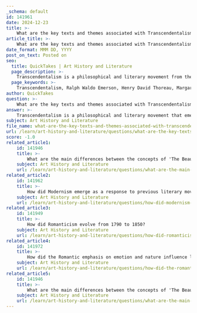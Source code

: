 ```yaml
---
_schema: default
id: 141961
date: 2024-12-23
title: >-
    What are the key texts and themes associated with Transcendentalism?
article_title: >-
    What are the key texts and themes associated with Transcendentalism?
date_format: MMM DD, YYYY
post_on_text: Posted on
seo:
  title: QuickTakes | Art History and Literature
  page_description: >-
    Transcendentalism is a philosophical and literary movement from the early 19th century in New England, focusing on individual intuition, the goodness of people and nature, with key texts by Emerson, Thoreau, and Fuller exploring themes of nature, individualism, and social reform.
  page_keywords: >-
    Transcendentalism, Ralph Waldo Emerson, Henry David Thoreau, Margaret Fuller, individualism, nature, spirituality, social reform, American literature, 19th century, intuition, Walden, Nature, Self-Reliance, Woman in the Nineteenth Century
author: QuickTakes
question: >-
    What are the key texts and themes associated with Transcendentalism?
answer: >-
    Transcendentalism is a philosophical and literary movement that emerged in the early 19th century, primarily in New England, and is characterized by its emphasis on individual intuition, the inherent goodness of people and nature, and a deep connection with the natural world. Key texts and themes associated with Transcendentalism include:\n\n### Key Texts\n1. **Ralph Waldo Emerson**:\n   - **"Nature"**: This foundational essay explores the relationship between humanity and the natural world, positing that nature is a reflection of the divine and a source of inspiration for individuals.\n   - **"Self-Reliance"**: In this essay, Emerson advocates for individualism and self-trust, encouraging readers to follow their own instincts and beliefs rather than conforming to societal expectations.\n\n2. **Henry David Thoreau**:\n   - **"Walden"**: This work is a reflection on simple living in natural surroundings, where Thoreau details his experiment in self-sufficiency and his philosophical insights gained from living in solitude by Walden Pond.\n\n3. **Margaret Fuller**:\n   - **"Woman in the Nineteenth Century"**: This book is considered one of the first major feminist works in the United States, advocating for women's rights and emphasizing the importance of individual fulfillment.\n\n### Themes\n- **Individualism**: Transcendentalists believed in the importance of personal intuition and self-reliance, arguing that individuals should trust their inner voice and experiences.\n- **Nature**: A central theme in Transcendentalism is the belief that nature is a source of truth and inspiration. The movement encourages a deep appreciation for the natural world and its spiritual significance.\n- **Spirituality**: Transcendentalists often emphasized a personal connection to the divine, advocating for spirituality that transcends organized religion and societal norms.\n- **Social Reform**: Many Transcendentalists were involved in social reform movements, including abolitionism and women's rights, reflecting their belief in the inherent goodness of individuals and the potential for societal improvement.\n\nTranscendentalism significantly influenced American literature and thought, shaping subsequent movements such as realism and romanticism, and its themes of individualism and nature continue to resonate in contemporary discussions of literature and philosophy.
subject: Art History and Literature
file_name: what-are-the-key-texts-and-themes-associated-with-transcendentalism.md
url: /learn/art-history-and-literature/questions/what-are-the-key-texts-and-themes-associated-with-transcendentalism
score: -1.0
related_article1:
    id: 141946
    title: >-
        What are the main differences between the concepts of 'The Beautiful' and 'The Sublime' in Romanticism?
    subject: Art History and Literature
    url: /learn/art-history-and-literature/questions/what-are-the-main-differences-between-the-concepts-of-the-beautiful-and-the-sublime-in-romanticism
related_article2:
    id: 141962
    title: >-
        How did Modernism emerge as a response to previous literary movements like Romanticism and Transcendentalism?
    subject: Art History and Literature
    url: /learn/art-history-and-literature/questions/how-did-modernism-emerge-as-a-response-to-previous-literary-movements-like-romanticism-and-transcendentalism
related_article3:
    id: 141949
    title: >-
        How did Romanticism evolve from 1790 to 1850?
    subject: Art History and Literature
    url: /learn/art-history-and-literature/questions/how-did-romanticism-evolve-from-1790-to-1850
related_article4:
    id: 141972
    title: >-
        How did the Romantic emphasis on emotion and nature influence later literary movements?
    subject: Art History and Literature
    url: /learn/art-history-and-literature/questions/how-did-the-romantic-emphasis-on-emotion-and-nature-influence-later-literary-movements
related_article5:
    id: 141946
    title: >-
        What are the main differences between the concepts of 'The Beautiful' and 'The Sublime' in Romanticism?
    subject: Art History and Literature
    url: /learn/art-history-and-literature/questions/what-are-the-main-differences-between-the-concepts-of-the-beautiful-and-the-sublime-in-romanticism
---
```


&nbsp;